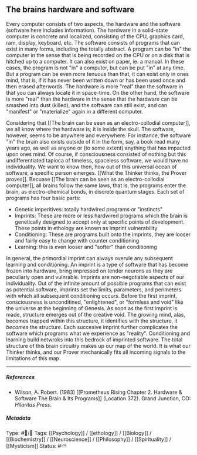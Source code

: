 ## The brains hardware and software  # 

Every computer consists of two aspects, the hardware and the software (software here includes information). The hardware in a solid-state computer is concrete and localized, consisting of the CPU, graphics card, ram, display, keyboard, etc. The software consists of programs that can exist in many forms, including the totally abstract. A program can be "in" the computer in the sense that is being recorded on the CPU or on a disk that is hitched up to a computer. It can also exist on paper, ie. a manual. In these cases, the program is not "in" a computer, but can be put "in" at any time. But a program can be even more tenuous than that, it can exist only in ones mind, that is, if it has never been written down or has been used once and then erased afterwords. The hardware is more "real" than the software in that you can always locate it in space-time. On the other hand, the software is more "real" than the hardware in the sense that the hardware can be smashed into dust (killed), and the software can still exist, and can "manifest" or "materialize" again in a different computer.

Considering that [[The brain can be seen as an electro-collodial computer]], we all know where the hardware is; it is inside the skull. The software, however, seems to be anywhere and everywhere. For instance, the software "in" the brain also exists outside of it in the form, say, a book read many years ago, as well as anyone or (to some extent) anything that has impacted upon ones mind. Of course, if consciousness consisted of nothing but this undifferentiated tapioca of timeless, spaceless software, we would have no individuality. We want to know then, how out of this universal ocean of software, a specific person emerges. [[What the Thinker thinks, the Prover proves]]. Becuase [[The brain can be seen as an electro-collodial computer]], all brains follow the same laws, that is, the programs enter the brain, as electro-chemical bonds, in discrete quantum stages. Each set of programs has four basic parts:

- Genetic imperitives: totally hardwired programs or "instincts"
- Imprints: These are more or less hardwired programs which the brain is genetically designed to accept only at specific points of development. These points in ethology are known as imprint vulnerability
- Conditioning: These are programs built onto the imprints, they are looser and fairly easy to change with counter conditioning
- Learning: this is even looser and "softer" than conditioning

In general, the primordial imprint can always overule any subsequent learning and conditioning. An imprint is a type of software that has become frozen into hardware, bring impressed on tender neurons as they are peculiarly open and vulnrable. Imprints are non-negotiable aspects of our individuality. Out of the infinite amount of possible programs that can exist as potential software, imprints set the limits, parameters, and perimeters with which all subsequent conditioning occurs. Before the first imprint, consciousness is unconditined, "enlightened", or "formless and void" like the universe at the beginning of Genesis. As soon as the first imprint is made, structure emerges out of the creative void. The growing mind, alas, becomes trapped within this structure, it identifies with the structure, it _becomes_ the structure. Each succesive imprint further complicates the software which programs what we experience as "reality". Conditioning and learning build netwroks into this bedrock of imprinted software. The total structure of this brain circuitry makes up our map of the world. It is what our Thinker thinks, and our Prover mechanically fits all incoming signals to the limitations of this map.

___

##### References

- Wilson, A. Robert. (1983) [[Prometheus Rising Chapter 2. Hardware & Software The Brain & Its Programs]] (Location 372). Grand Junction, CO: _Hilaritas Press_.

##### Metadata

Type: #🔵/🔵 
Tags:   [[Psychology]] / [[ethology]] / [[Biology]] / [[Biochemistry]] / [[Neuroscience]] / [[Philosophy]] / [[Spirituality]] / [[Mysticism]]
Status: #⛅️ 